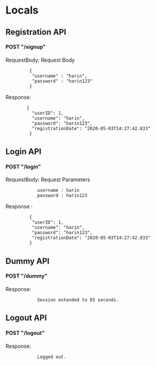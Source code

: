 # Locals
## Registration API 
#### POST "/signup"  

RequestBody: Request Body
```
         {
          "username" : "harin",
          "password" : "harin123"
         }
```
Response:
```
        {  
          "userID": 1,
          "username": "harin",
          "password": "harin123",
          "registrationDate": "2020-05-03T14:27:42.833"
         }
 ```
## Login API 
#### POST "/login"
RequestBody: Request Parameters
```
            username : harin
            password : harin123
```
Response :
```
         {  
          "userID": 1,
          "username": "harin",
          "password": "harin123",
          "registrationDate": "2020-05-03T14:27:42.833"
         }
```
## Dummy API
#### POST "/dummy"
Response:
```
            Session extended to 65 seconds.
```
## Logout API
#### POST "/logout"
Response:
```
            Logged out.
```
